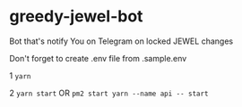 # greedy-jewel-bot

Bot that's notify You on Telegram on locked JEWEL changes

Don't forget to create .env file from .sample.env


1 ```yarn```

2 `yarn start` OR `pm2 start yarn --name api -- start`
